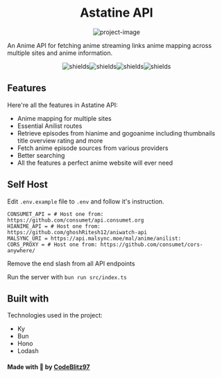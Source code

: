 <h1 align="center" id="title">Astatine API</h1>

<p align="center"><img src="https://cdn.discordapp.com/attachments/1237739430404423814/1254418971176730745/d8b98c2c4b659dae683101ae001d72d4-modified.png?ex=66796c34&amp;is=66781ab4&amp;hm=6196fdf6ce95f7a044807cb92501c76f0642bf8eda3bd081e749dbe2257c4702&amp;" alt="project-image"></p>

<p id="description">An Anime API for fetching anime streaming links anime mapping across multiple sites and anime information.</p>

<p align="center"><img src="https://img.shields.io/badge/ky-pink" alt="shields"><img src="https://img.shields.io/badge/hono-orange?logo=hono" alt="shields"><img src="https://img.shields.io/badge/bun-blue?logo=bun" alt="shields"><img src="https://img.shields.io/badge/Lodash-purple?logo=lodash" alt="shields"></p>

<h2>Features</h2>

Here're all the features in Astatine API:

- Anime mapping for multiple sites
- Essential Anilist routes
- Retrieve episodes from hianime and gogoanime including thumbnails title overview rating and more
- Fetch anime episode sources from various providers
- Better searching
- All the features a perfect anime website will ever need

## Self Host

Edit `.env.example` file to `.env` and follow it's instruction.

```.env
CONSUMET_API = # Host one from: https://github.com/consumet/api.consumet.org
HIANIME_API = # Host one from: https://github.com/ghoshRitesh12/aniwatch-api
MALSYNC_URI = https://api.malsync.moe/mal/anime/anilist:
CORS_PROXY = # Host one from: https://github.com/consumet/cors-anywhere/
```

Remove the end slash from all API endpoints

Run the server with `bun run src/index.ts`

<h2>Built with</h2>

Technologies used in the project:

- Ky
- Bun
- Hono
- Lodash

<h4>Made with 💖 by <a href="https://www.sohom829.xyz/">CodeBlitz97</a><h3>
